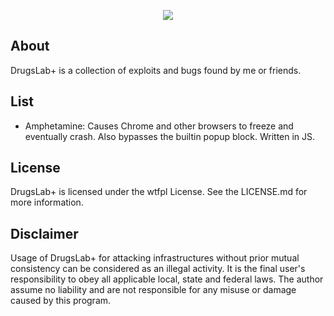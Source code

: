 <p align="center"><img src="https://raw.githubusercontent.com/NickTehPro/DrugsLab-/master/logo.png" /></p>

## About
DrugsLab+ is a collection of exploits and bugs found by me or friends.

## List
* Amphetamine: Causes Chrome and other browsers to freeze and eventually crash. Also bypasses the builtin popup block. Written in JS.

## License

DrugsLab+ is licensed under the wtfpl License. See the LICENSE.md for more information.

## Disclaimer
Usage of DrugsLab+ for attacking infrastructures without prior mutual consistency can be considered as an illegal activity. 
It is the final user's responsibility to obey all applicable local, state and federal laws. 
The author assume no liability and are not responsible for any misuse or damage caused by this program.